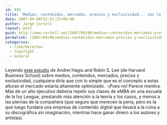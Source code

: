 ```yaml
---
id: 935
title: 'Medios, contenidos, mercados, precios y exclusividad... con lo fácil que es'
date: 2007-09-06T12:51:37+00:00
author: Jorge Cortell
layout: post
guid: http://www.cortell.net/2007/09/06/medios-contenidos-mercados-precios-y-exclusividad-con-lo-facil-que-es/
permalink: /2007/09/06/medios-contenidos-mercados-precios-y-exclusividad-con-lo-facil-que-es/
categories:
  - CiberDerechos
  - Copyfight
  - General
---
```

Leyendo <a target="_blank" title="Estudio en PDF" href="http://www.hbs.edu/research/pdf/08-009.pdf">este estudio</a> de Andrei Hagiu and Robin S. Lee (de Harvard Business School) sobre medios, contenidos, mercados, precios y exclusividad, cualquiera dirí­a que con lo simple que es el concepto a estas alturas el mercado estarí­a altamente optimizado. -¡Pues no! Parece mentira. Más de un alto ejecutivo deberí­a repetir sus clases de eMBA en una escuela de la Ivy League, prestando más atención a la teorí­a y los casos, y menos a las piernas de la compañera (que seguro que merecen la pena, pero es la que luego fundará una empresa de contenido digital que llevará a la ruina a su discográfica sin imaginación, mientras hace ganar dinero a los autores y artistas).